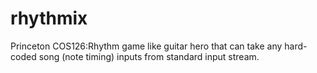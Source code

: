# rhythmix
Princeton COS126:Rhythm game like guitar hero that can take any hard-coded song (note timing) inputs from standard input stream.
